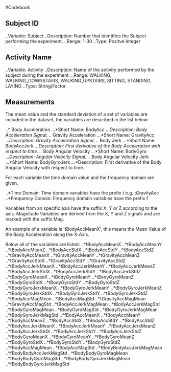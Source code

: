 #Codebook
## Subject ID
..Variable: Subject
..Description: Number that identifies the Subject performing the experiment.
..Range: 1-30
..Type: Positve Integer
## Activity Name
..Variable: Activity
..Description: Name of the activity performed by the subject during the experiment.
..Range: WALKING, WALKING_DOWNSTAIRS, WALKING_UPSTAIRS, SITTING, STANDING, LAYING
..Type: String/Factor

## Measurements
The mean value and the standard deviation of a set of variables are included in the dataset,
the variables are described in the list below:

..* Body Acceleration
	...*Short Name: BodyAcc
	...*Description: Body Acceleration Signal.
..* Gravity Acceleration
	...*Short Name: GravityAcc
	...*Description: Gravity Acceleration Signal.
..* Body Jerk
	...*Short Name: BodyAccJerk
	...*Description: First derivative of the Body Acceleration with respect to time.
..* Body Angular Velocity
	...*Short Name: BodyGyro
	...*Description: Angular Velocity Signal.
..* Body Angular Velocity Jerk
	...*Short Name: BodyGyroJerk
	...*Description: First derivative of the Body Angular Velocity with respect to time.

For each variable the time domain value and the frequency domain are given,

..*Time Domain: Time domain variables have the prefix t e.g. tGravityAcc
..*Frequency Domain: Frequency domain variables have the prefix f

Variables from an specific axis have the suffix X, Y or Z according to the axis.
Magnitude Variables are derived from the X, Y and Z signals and are marked with the suffix Mag.

An example of a variable is 'tBodyAccMeanX', this means the Mean Value of the Body Acceleration along the X-Axis.

Below all of the variables are listed:
..*tBodyAccMeanX
..*tBodyAccMeanY
..*tBodyAccMeanZ
..*tBodyAccStdX
..*tBodyAccStdY
..*tBodyAccStdZ
..*tGravityAccMeanX
..*tGravityAccMeanY
..*tGravityAccMeanZ
..*tGravityAccStdX
..*tGravityAccStdY
..*tGravityAccStdZ
..*tBodyAccJerkMeanX
..*tBodyAccJerkMeanY
..*tBodyAccJerkMeanZ
..*tBodyAccJerkStdX
..*tBodyAccJerkStdY
..*tBodyAccJerkStdZ
..*tBodyGyroMeanX
..*tBodyGyroMeanY
..*tBodyGyroMeanZ
..*tBodyGyroStdX
..*tBodyGyroStdY
..*tBodyGyroStdZ
..*tBodyGyroJerkMeanX
..*tBodyGyroJerkMeanY
..*tBodyGyroJerkMeanZ
..*tBodyGyroJerkStdX
..*tBodyGyroJerkStdY
..*tBodyGyroJerkStdZ
..*tBodyAccMagMean
..*tBodyAccMagStd
..*tGravityAccMagMean
..*tGravityAccMagStd
..*tBodyAccJerkMagMean
..*tBodyAccJerkMagStd
..*tBodyGyroMagMean
..*tBodyGyroMagStd
..*tBodyGyroJerkMagMean
..*tBodyGyroJerkMagStd
..*fBodyAccMeanX
..*fBodyAccMeanY
..*fBodyAccMeanZ
..*fBodyAccStdX
..*fBodyAccStdY
..*fBodyAccStdZ
..*fBodyAccJerkMeanX
..*fBodyAccJerkMeanY
..*fBodyAccJerkMeanZ
..*fBodyAccJerkStdX
..*fBodyAccJerkStdY
..*fBodyAccJerkStdZ
..*fBodyGyroMeanX
..*fBodyGyroMeanY
..*fBodyGyroMeanZ
..*fBodyGyroStdX
..*fBodyGyroStdY
..*fBodyGyroStdZ
..*fBodyAccMagMean
..*fBodyAccMagStd
..*fBodyBodyAccJerkMagMean
..*fBodyBodyAccJerkMagStd
..*fBodyBodyGyroMagMean
..*fBodyBodyGyroMagStd
..*fBodyBodyGyroJerkMagMean
..*fBodyBodyGyroJerkMagStd
